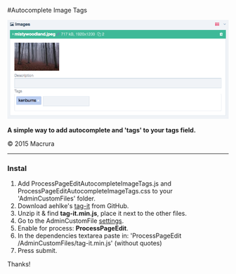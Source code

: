 #Autocomplete Image Tags

![tags](tags.png)

**A simple way to add autocomplete and 'tags' to your tags field.**

© 2015 Macrura

---

### Instal


1. Add ProcessPageEditAutocompleteImageTags.js and ProcessPageEditAutocompleteImageTags.css to your 'AdminCustomFiles' folder.
2. Download aehlke's [tag-it](http://aehlke.github.io/tag-it/) from GitHub.
3. Unzip it & find **tag-it.min.js**, place it next to the other files.
4. Go to the AdminCustomFile [settings](/processwire/module/edit?name=AdminCustomFiles).
5. Enable for process: **ProcessPageEdit**.
6. In the dependencies textarea paste in: 'ProcessPageEdit /AdminCustomFiles/tag-it.min.js' (without quotes)
7. Press submit.

Thanks!
